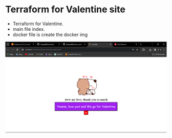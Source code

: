 # Terraform for Valentine site

- Terraform for Valentine.
- main file index.
- docker file is create the docker img


![site](/site.png)
